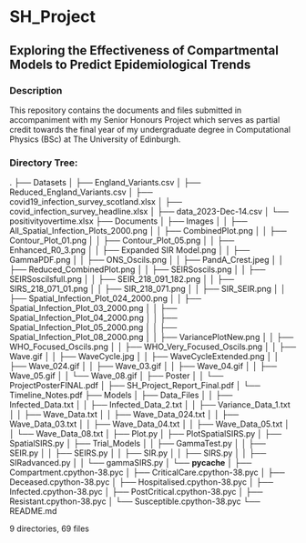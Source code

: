 # SH_Project
## Exploring the Effectiveness of Compartmental Models to Predict Epidemiological Trends

### Description
This repository contains the documents and files submitted in accompaniment with my Senior Honours Project which serves as partial credit towards the final year of my undergraduate degree in Computational Physics (BSc) at The University of Edinburgh. 

### Directory Tree:
.
├── Datasets
│   ├── England_Variants.csv
│   ├── Reduced_England_Variants.csv
│   ├── covid19_infection_survey_scotland.xlsx
│   ├── covid_infection_survey_headline.xlsx
│   ├── data_2023-Dec-14.csv
│   └── positivityovertime.xlsx
├── Documents
│   ├── Images
│   │   ├── All_Spatial_Infection_Plots_2000.png
│   │   ├── CombinedPlot.png
│   │   ├── Contour_Plot_01.png
│   │   ├── Contour_Plot_05.png
│   │   ├── Enhanced_R0_3.png
│   │   ├── Expanded SIR Model.png
│   │   ├── GammaPDF.png
│   │   ├── ONS_Oscils.png
│   │   ├── PandA_Crest.jpeg
│   │   ├── Reduced_CombinedPlot.png
│   │   ├── SEIRSoscils.png
│   │   ├── SEIRSoscilsfull.png
│   │   ├── SEIR_218_091_182.png
│   │   ├── SIRS_218_071_01.png
│   │   ├── SIR_218_071.png
│   │   ├── SIR_SEIR.png
│   │   ├── Spatial_Infection_Plot_024_2000.png
│   │   ├── Spatial_Infection_Plot_03_2000.png
│   │   ├── Spatial_Infection_Plot_04_2000.png
│   │   ├── Spatial_Infection_Plot_05_2000.png
│   │   ├── Spatial_Infection_Plot_08_2000.png
│   │   ├── VariancePlotNew.png
│   │   ├── WHO_Focused_Oscils.png
│   │   ├── WHO_Very_Focused_Oscils.png
│   │   ├── Wave.gif
│   │   ├── WaveCycle.jpg
│   │   ├── WaveCycleExtended.png
│   │   ├── Wave_024.gif
│   │   ├── Wave_03.gif
│   │   ├── Wave_04.gif
│   │   ├── Wave_05.gif
│   │   └── Wave_08.gif
│   ├── Poster
│   │   └── ProjectPosterFINAL.pdf
│   ├── SH_Project_Report_Final.pdf
│   └── Timeline_Notes.pdf
├── Models
│   ├── Data_Files
│   │   ├── Infected_Data.txt
│   │   ├── Infected_Data_2.txt
│   │   ├── Variance_Data_1.txt
│   │   ├── Wave_Data.txt
│   │   ├── Wave_Data_024.txt
│   │   ├── Wave_Data_03.txt
│   │   ├── Wave_Data_04.txt
│   │   ├── Wave_Data_05.txt
│   │   └── Wave_Data_08.txt
│   ├── Plot.py
│   ├── PlotSpatialSIRS.py
│   ├── SpatialSIRS.py
│   ├── Trial_Models
│   │   ├── GammaTest.py
│   │   ├── SEIR.py
│   │   ├── SEIRS.py
│   │   ├── SIR.py
│   │   ├── SIRS.py
│   │   ├── SIRadvanced.py
│   │   └── gammaSIRS.py
│   └── __pycache__
│       ├── Compartment.cpython-38.pyc
│       ├── CriticalCare.cpython-38.pyc
│       ├── Deceased.cpython-38.pyc
│       ├── Hospitalised.cpython-38.pyc
│       ├── Infected.cpython-38.pyc
│       ├── PostCritical.cpython-38.pyc
│       ├── Resistant.cpython-38.pyc
│       └── Susceptible.cpython-38.pyc
└── README.md

9 directories, 69 files